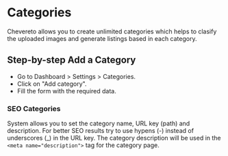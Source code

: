 Categories
==========

Chevereto allows you to create unlimited categories which helps to clasify the uploaded images and generate listings based in each category.

Step-by-step Add a Category
---------------------------

*   Go to Dashboard > Settings > Categories.
*   Click on "Add category".
*   Fill the form with the required data.

### SEO Categories

System allows you to set the category name, URL key (path) and description. For better SEO results try to use hypens (-) instead of underscores (_) in the URL key. The category description will be used in the `<meta name="description">` tag for the category page.